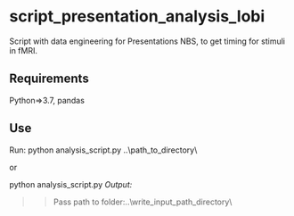 # script_presentation_analysis_lobi
Script with data engineering for Presentations NBS, to get timing for stimuli in fMRI.

## Requirements
Python=>3.7, pandas

## Use

Run:
python analysis_script.py ..\path_to_directory\

or 

python analysis_script.py
*Output:*
>>Pass path to folder:..\write_input_path_directory\

